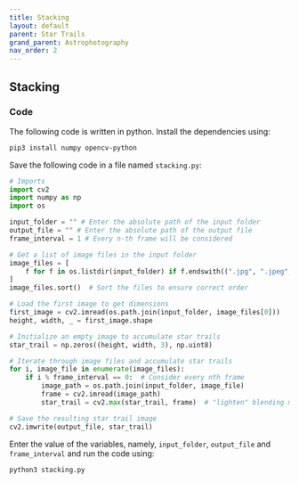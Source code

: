 ```yaml
---
title: Stacking
layout: default
parent: Star Trails
grand_parent: Astrophotography
nav_order: 2
---
```


## Stacking

### Code

The following code is written in python. Install the dependencies using:

```sh
pip3 install numpy opencv-python
```

Save the following code in a file named `stacking.py`:

```py
# Imports
import cv2
import numpy as np
import os

input_folder = "" # Enter the absolute path of the input folder
output_file = "" # Enter the absolute path of the output file
frame_interval = 1 # Every n-th frame will be considered

# Get a list of image files in the input folder
image_files = [
    f for f in os.listdir(input_folder) if f.endswith((".jpg", ".jpeg", ".png"))
]
image_files.sort()  # Sort the files to ensure correct order

# Load the first image to get dimensions
first_image = cv2.imread(os.path.join(input_folder, image_files[0]))
height, width, _ = first_image.shape

# Initialize an empty image to accumulate star trails
star_trail = np.zeros((height, width, 3), np.uint8)

# Iterate through image files and accumulate star trails
for i, image_file in enumerate(image_files):
    if i % frame_interval == 0:  # Consider every nth frame
        image_path = os.path.join(input_folder, image_file)
        frame = cv2.imread(image_path)
        star_trail = cv2.max(star_trail, frame)  # "lighten" blending mode

# Save the resulting star trail image
cv2.imwrite(output_file, star_trail)
```

Enter the value of the variables, namely, `input_folder`, `output_file` and `frame_interval` and run the code using:

```sh
python3 stacking.py
```
